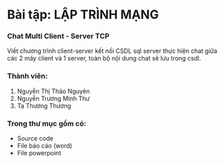 # Bài tập: LẬP TRÌNH MẠNG
### Chat Multi Client - Server TCP
Viết chương trình client-server kết nối CSDL sql server thực hiện chat giữa các 2 máy client và 1 server, toàn bộ nội dung chat sẽ lưu trong csdl.
### Thành viên:
1. Nguyễn Thị Thảo Nguyên
2. Nguyễn Trương Minh Thư
3. Tạ Thương Thương
### Trong thư mục gồm có:
- Source code
- File báo cáo (word)
- File powerpoint

